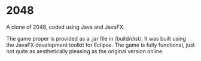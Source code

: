 # 2048
A clone of 2048, coded using Java and JavaFX.


The game proper is provided as a .jar file in /build/dist/. It was built using the JavaFX development toolkit for Eclipse. The game is fully functional, just not quite as aesthetically pleasing as the original version online.

